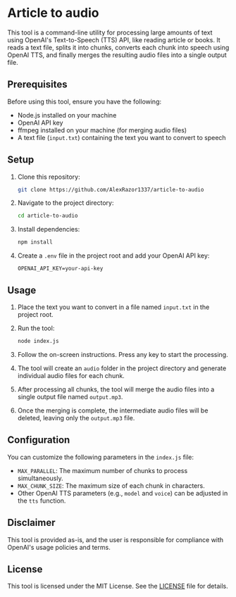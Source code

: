 # Article to audio

This tool is a command-line utility for processing large amounts of text using OpenAI's Text-to-Speech (TTS) API, like reading article or books. It reads a text file, splits it into chunks, converts each chunk into speech using OpenAI TTS, and finally merges the resulting audio files into a single output file.

## Prerequisites

Before using this tool, ensure you have the following:

- Node.js installed on your machine
- OpenAI API key
- ffmpeg installed on your machine (for merging audio files)
- A text file (`input.txt`) containing the text you want to convert to speech

## Setup

1. Clone this repository:

   ```bash
   git clone https://github.com/AlexRazor1337/article-to-audio
   ```

2. Navigate to the project directory:

   ```bash
   cd article-to-audio
   ```

3. Install dependencies:

   ```bash
   npm install
   ```

4. Create a `.env` file in the project root and add your OpenAI API key:

   ```env
   OPENAI_API_KEY=your-api-key
   ```

## Usage

1. Place the text you want to convert in a file named `input.txt` in the project root.

2. Run the tool:

   ```bash
   node index.js
   ```

3. Follow the on-screen instructions. Press any key to start the processing.

4. The tool will create an `audio` folder in the project directory and generate individual audio files for each chunk.

5. After processing all chunks, the tool will merge the audio files into a single output file named `output.mp3`.

6. Once the merging is complete, the intermediate audio files will be deleted, leaving only the `output.mp3` file.

## Configuration

You can customize the following parameters in the `index.js` file:

- `MAX_PARALLEL`: The maximum number of chunks to process simultaneously.
- `MAX_CHUNK_SIZE`: The maximum size of each chunk in characters.
- Other OpenAI TTS parameters (e.g., `model` and `voice`) can be adjusted in the `tts` function.

## Disclaimer

This tool is provided as-is, and the user is responsible for compliance with OpenAI's usage policies and terms.

## License

This tool is licensed under the MIT License. See the [LICENSE](LICENSE) file for details.
